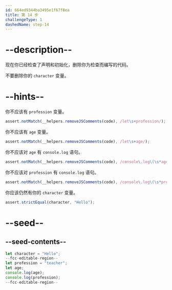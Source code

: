 ```yaml
---
id: 664ed9344ba3495e1f67f8ea
title: 第 14 步
challengeType: 1
dashedName: step-14
---
```


# --description--

现在你已经检查了声明和初始化，删除你为检查而编写的代码。

不要删除你的 `character` 变量。

# --hints--

你不应该有 `profession` 变量。

```js
assert.notMatch(__helpers.removeJSComments(code), /let\s+profession/);
```

你不应该有 `age` 变量。

```js
assert.notMatch(__helpers.removeJSComments(code), /let\s+age/);
```

你不应该对 `age` 有 `console.log` 语句。

```js
assert.notMatch(__helpers.removeJSComments(code), /console\.log\(\s*age\s*\);/);
```

你不应该对 `profession` 有 `console.log` 语句。

```js
assert.notMatch(__helpers.removeJSComments(code), /console\.log\(\s*profession\s*\);/);
```

你应该仍然有你的 `character` 变量。

```js
assert.strictEqual(character, "Hello");
```

# --seed--

## --seed-contents--

```js
let character = "Hello";
--fcc-editable-region--
let profession = "teacher";
let age;
console.log(age);
console.log(profession);
--fcc-editable-region--
```
